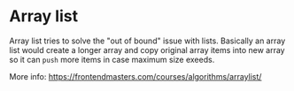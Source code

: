 # Array list

Array list tries to solve the "out of bound" issue with lists. Basically an array list would create a longer array and copy original array items into new array so it can `push` more items in case maximum size exeeds.

More info: https://frontendmasters.com/courses/algorithms/arraylist/
